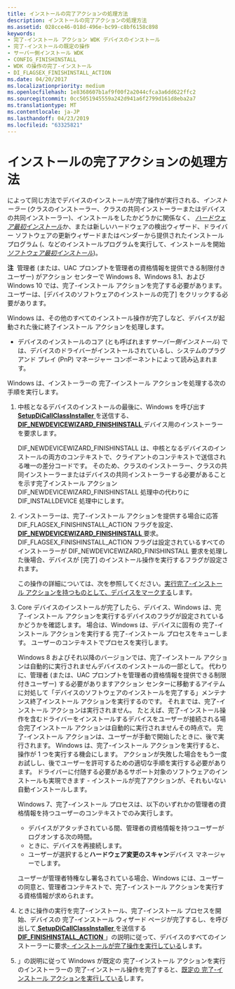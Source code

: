 ```yaml
---
title: インストールの完了アクションの処理方法
description: インストールの完了アクションの処理方法
ms.assetid: 028cce46-018d-496e-bc99-c8bf6158c898
keywords:
- 完了-インストール アクション WDK デバイスのインストール
- 完了-インストールの既定の操作
- サーバー側インストール WDK
- CONFIG_FINISHINSTALL
- WDK の操作の完了-インストール
- DI_FLAGSEX_FINISHINSTALL_ACTION
ms.date: 04/20/2017
ms.localizationpriority: medium
ms.openlocfilehash: 1e8368607b1af9f00f2a2044cfca3a6dd622ffc2
ms.sourcegitcommit: 0cc5051945559a242d941a6f2799d161d8eba2a7
ms.translationtype: MT
ms.contentlocale: ja-JP
ms.lasthandoff: 04/23/2019
ms.locfileid: "63325821"
---
```

# <a name="how-finish-install-actions-are-processed"></a>インストールの完了アクションの処理方法


によって同じ方法でデバイスのインストールが完了操作が実行される、*インストーラー* (クラスのインストーラー、クラスの共同インストーラーまたはデバイスの共同インストーラー)、インストールをしたかどうかに関係なく、 [ *ハードウェア最初インストール*](hardware-first-installation.md)か、または新しいハードウェアの検出ウィザード、ドライバー ソフトウェアの更新ウィザードまたはベンダーから提供されたインストール プログラム (、などのインストールプログラムを実行して、インストールを開始[*ソフトウェア最初インストール*](software-first-installation.md))。

**注**  管理者 (または、UAC プロンプトを管理者の資格情報を提供できる制限付きユーザー) がアクション センターで Windows 8、Windows 8.1、および Windows 10 では、完了-インストール アクションを完了する必要があります。 ユーザーは、[デバイスのソフトウェアのインストールの完了] をクリックする必要があります。

 

Windows は、その他のすべてのインストール操作が完了しなど、デバイスが起動された後に終了インストール アクションを処理します。

-   デバイスのインストールのコア (とも呼ばれます*サーバー側インストール*) では、デバイスのドライバーがインストールされているし、システムのプラグ アンド プレイ (PnP) マネージャー コンポーネントによって読み込まれます。

Windows は、インストーラーの 完了-インストール アクションを処理する次の手順を実行します。

1.  中核となるデバイスのインストールの最後に、Windows を呼び出す[ **SetupDiCallClassInstaller** ](https://msdn.microsoft.com/library/windows/hardware/ff550922)を送信する、 [ **DIF_NEWDEVICEWIZARD_FINISHINSTALL** ](https://msdn.microsoft.com/library/windows/hardware/ff543702)デバイス用のインストーラーを要求します。

    DIF_NEWDEVICEWIZARD_FINISHINSTALL は、中核となるデバイスのインストールの両方のコンテキストで、クライアントのコンテキストで送信される唯一の差分コードです。 そのため、クラスのインストーラー、クラスの共同インストーラーまたはデバイスの共同インストーラーする必要があることを示す完了インストール アクション DIF_NEWDEVICEWIZARD_FINISHINSTALL 処理中の代わりに DIF_INSTALLDEVICE 処理中にします。

2.  インストーラーは、完了-インストール アクションを提供する場合に応答 DIF_FLAGSEX_FINISHINSTALL_ACTION フラグを設定、 [ **DIF_NEWDEVICEWIZARD_FINISHINSTALL** ](https://msdn.microsoft.com/library/windows/hardware/ff543702)要求。 DIF_FLAGSEX_FINISHINSTALL_ACTION フラグは設定されているすべてのインストーラーが DIF_NEWDEVICEWIZARD_FINISHINSTALL 要求を処理した後場合、デバイスが [完了] のインストール操作を実行するフラグが設定されます。

    この操作の詳細については、次を参照してください。[実行完了-インストール アクションを持つものとして、デバイスをマークする](setting-the-configflag-finishinstall-action-device-configuration-flag.md)します。

3.  Core デバイスのインストールが完了したら、デバイス、Windows は、完了-インストール アクションを実行するデバイスのフラグが設定されているかどうかを確認します。 場合は、Windows は、デバイスに固有の 完了-インストール アクションを実行する 完了-インストール プロセスをキューします。 ユーザーのコンテキストでプロセスを実行します。

    Windows 8 およびそれ以降のバージョンでは、完了-インストール アクションは自動的に実行されませんデバイスのインストールの一部として。 代わりに、管理者 (または、UAC プロンプトを管理者の資格情報を提供できる制限付きユーザー) する必要がありますアクション センターに移動するアイテムに対処して「デバイスのソフトウェアのインストールを完了する」メンテナンス終了インストール アクションを実行するのです。 それまでは、完了-インストール アクションは実行されません。 たとえば、完了-インストール操作を含むドライバーをインストールするデバイスをユーザーが接続される場合完了インストール アクションは自動的に実行されませんその時点で。 完了-インストール アクションは、ユーザーが手動で開始したときに、後で実行されます。 Windows は、完了-インストール アクションを実行すると、操作が 1 つを実行する機会にします。 アクションが失敗した場合をもう一度お試しし、後でユーザーを許可するための適切な手順を実行する必要があります。 ドライバーに付随する必要があるサポート対象のソフトウェアのインストールも実現できます - インストールが完了アクションが、それもいない自動インストールします。

    Windows 7、完了-インストール プロセスは、以下のいずれかの管理者の資格情報を持つユーザーのコンテキストでのみ実行します。

    -   デバイスがアタッチされている間、管理者の資格情報を持つユーザーがログオンする次の時間。
    -   ときに、デバイスを再接続します。
    -   ユーザーが選択すると**ハードウェア変更のスキャン**デバイス マネージャーでします。

    ユーザーが管理者特権なし署名されている場合、Windows には、ユーザーの同意と、管理者コンテキストで、完了-インストール アクションを実行する資格情報が求められます。

4.  ときに操作の実行を完了-インストール、完了-インストール プロセスを開始、デバイスの 完了-インストール ウィザード ページが完了するし、を呼び出して[ **SetupDiCallClassInstaller** ](https://msdn.microsoft.com/library/windows/hardware/ff550922) を送信する[ **DIF_FINISHINSTALL_ACTION** ](https://msdn.microsoft.com/library/windows/hardware/ff543684) 」の説明に従って、デバイスのすべてのインストーラーに要求[- インストールが完了操作を実行している](running-finish-install-actions.md)します。

5.  」の説明に従って Windows が既定の 完了-インストール アクションを実行のインストーラーの 完了-インストール操作を完了すると、[既定の 完了-インストール アクションを実行している](running-the-default-finish-install-action.md)します。

 

 






